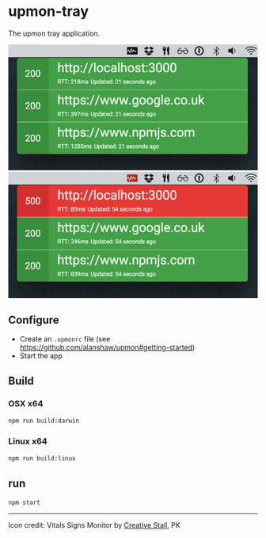 # upmon-tray
The upmon tray application.

<img src="https://raw.githubusercontent.com/alanshaw/upmon-tray/master/screenshot.jpg">
<img src="https://raw.githubusercontent.com/alanshaw/upmon-tray/master/screenshot-error.jpg">

## Configure

* Create an `.upmonrc` file (see https://github.com/alanshaw/upmon#getting-started)
* Start the app

## Build

### OSX x64

```sh
npm run build:darwin
```

### Linux x64

```sh
npm run build:linux
```

## run

```sh
npm start
```

---

Icon credit: Vitals Signs Monitor by [Creative Stall](https://thenounproject.com/creativestall/), PK
